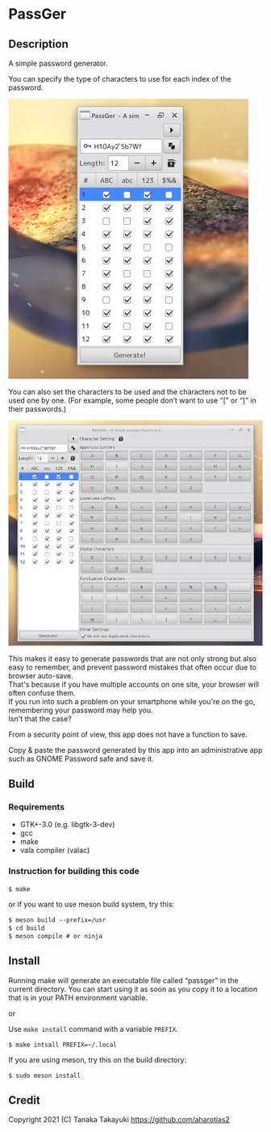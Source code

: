 PassGer
====================================================================================================
Description
----------------------------------------------------------------------------------------------------
A simple password generator.

You can specify the type of characters to use for each index of the password.

![pic1](docs/images/screenshot-1.png)

You can also set the characters to be used and the characters not to be used one by one. (For
example, some people don’t want to use “[” or “]” in their passwords.)

![pic2](docs/images/screenshot-2.png)

This makes it easy to generate passwords that are not only strong but also easy to remember, and
prevent password mistakes that often occur due to browser auto-save.  
That's because if you have multiple accounts on one site, your browser will often confuse them.  
If you run into such a problem on your smartphone while you're on the go, remembering your password
may help you.  
Isn't that the case?

From a security point of view, this app does not have a function to save.

Copy & paste the password generated by this app into an administrative app such as GNOME Password
safe and save it.

Build
----------------------------------------------------------------------------------------------------
### Requirements
* GTK+-3.0 (e.g. libgtk-3-dev)
* gcc
* make
* vala compiler (valac)

### Instruction for building this code

    $ make

or if you want to use meson build system, try this:

    $ meson build --prefix=/usr
	$ cd build
	$ meson compile # or ninja

Install
----------------------------------------------------------------------------------------------------
Running make will generate an executable file called “passger” in the current directory. You can start
using it as soon as you copy it to a location that is in your PATH environment variable.

or

Use `make install` command with a variable `PREFIX`.

    $ make intsall PREFIX=~/.local

If you are using meson, try this on the build directory:

    $ sudo meson install

Credit
----------------------------------------------------------------------------------------------------
Copyright 2021 (C) Tanaka Takayuki <https://github.com/aharotias2>
